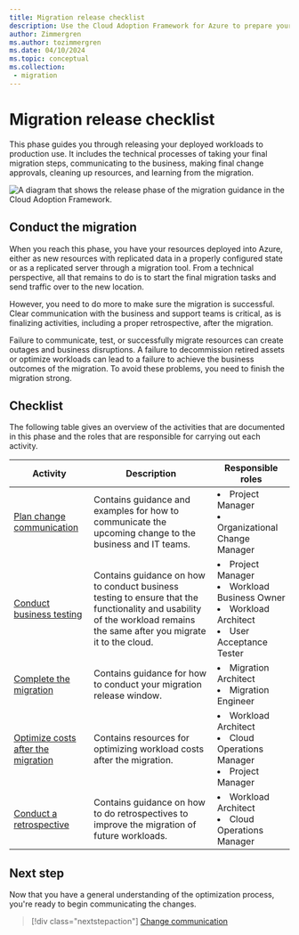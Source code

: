 ```yaml
---
title: Migration release checklist
description: Use the Cloud Adoption Framework for Azure to prepare your migrated workload and assets to be promoted to production.
author: Zimmergren
ms.author: tozimmergren
ms.date: 04/10/2024
ms.topic: conceptual
ms.collection: 
 - migration
---
```


# Migration release checklist

This phase guides you through releasing your deployed workloads to production use. It includes the technical processes of taking your final migration steps, communicating to the business, making final change approvals, cleaning up resources, and learning from the migration.

![A diagram that shows the release phase of the migration guidance in the Cloud Adoption Framework.](../media/migrate-release.svg)

## Conduct the migration

When you reach this phase, you have your resources deployed into Azure, either as new resources with replicated data in a properly configured state or as a replicated server through a migration tool. From a technical perspective, all that remains to do is to start the final migration tasks and send traffic over to the new location.

However, you need to do more to make sure the migration is successful. Clear communication with the business and support teams is critical, as is finalizing activities, including a proper retrospective, after the migration.

Failure to communicate, test, or successfully migrate resources can create outages and business disruptions. A failure to decommission retired assets or optimize workloads can lead to a failure to achieve the business outcomes of the migration. To avoid these problems, you need to finish the migration strong.

## Checklist

The following table gives an overview of the activities that are documented in this phase and the roles that are responsible for carrying out each activity.

|Activity|Description|Responsible roles|
|---|---|---|
|[Plan change communication](./change-communication.md)|Contains guidance and examples for how to communicate the upcoming change to the business and IT teams.|<li>Project Manager<br><li>Organizational Change Manager|
|[Conduct business testing](./business-test.md)|Contains guidance on how to conduct business testing to ensure that the functionality and usability of the workload remains the same after you migrate it to the cloud.|<li>Project Manager<br><li>Workload Business Owner<br><li>Workload Architect<br><li>User Acceptance Tester|
|[Complete the migration](./complete-migration.md)|Contains guidance for how to conduct your migration release window.|<li>Migration Architect<br><li>Migration Engineer|
|[Optimize costs after the migration](./optimize-cost-after-migration.md)|Contains resources for optimizing workload costs after the migration.|<li>Workload Architect<br><li>Cloud Operations Manager<br><li>Project Manager|
|[Conduct a retrospective](./retrospective.md)|Contains guidance on how to do retrospectives to improve the migration of future workloads.|<li>Workload Architect<br><li>Cloud Operations Manager|

## Next step

Now that you have a general understanding of the optimization process, you're ready to begin communicating the changes.

> [!div class="nextstepaction"]
> [Change communication](./change-communication.md)
